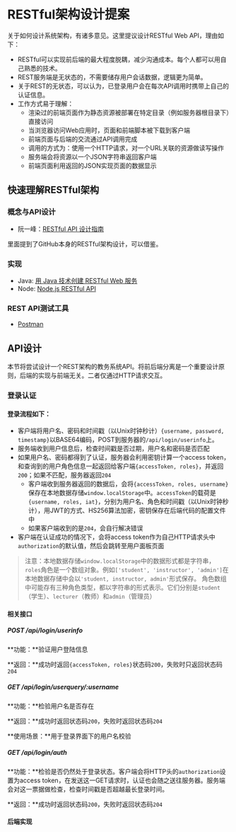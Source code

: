# RESTful架构设计提案

关于如何设计系统架构，有诸多意见。这里提议设计RESTful Web API，理由如下：
* RESTful可以实现前后端的最大程度脱耦，减少沟通成本。每个人都可以用自己熟悉的技术。
* REST服务端是无状态的，不需要储存用户会话数据，逻辑更为简单。
* 关于REST的无状态，可以认为，已登录用户会在每次API调用时携带上自己的认证信息。
* 工作方式易于理解：
  * 渲染过的前端页面作为静态资源被部署在特定目录（例如服务器根目录下）直接访问
  * 当浏览器访问Web应用时，页面和前端脚本被下载到客户端
  * 前端页面与后端的交流通过API调用完成
  * 调用的方式为：使用一个HTTP请求，对一个URL关联的资源做读写操作
  * 服务端会将资源以一个JSON字符串返回客户端
  * 前端页面利用返回的JSON实现页面的数据显示

## 快速理解RESTful架构
### 概念与API设计
* 阮一峰：[RESTful API 设计指南](http://www.ruanyifeng.com/blog/2014/05/restful_api.html)

里面提到了GitHub本身的RESTful架构设计，可以借鉴。

### 实现
* Java: [用 Java 技术创建 RESTful Web 服务](https://www.ibm.com/developerworks/cn/web/wa-jaxrs/index.html)
* Node: [Node.js RESTful API](http://www.runoob.com/nodejs/nodejs-restful-api.html)

### REST API测试工具
* [Postman](https://www.getpostman.com/)

## API设计
本节将尝试设计一个REST架构的教务系统API。将前后端分离是一个重要设计原则，后端的实现与前端无关。二者仅通过HTTP请求交互。

### 登录认证
#### 登录流程如下：
* 客户端将用户名、密码和时间戳（以Unix时钟秒计）`{username, password, timestamp}`以BASE64编码，POST到服务器的`/api/login/userinfo`上。
* 服务端收到用户信息后，检查时间戳是否过期，用户名和密码是否匹配
* 如果用户名、密码都得到了认证，服务器会利用密钥计算一个access token，和查询到的用户角色信息一起返回给客户端`{accessToken, roles}`，并返回`200`；如果不匹配，服务器返回`204`
  * 客户端收到服务器返回的数据后，会将`{accessToken, roles, username}`保存在本地数据存储`window.localStorage`中。`accessToken`的载荷是`{username, roles, iat}`，分别为用户名、角色和时间戳（以Unix时钟秒计），用JWT的方式、HS256算法加密，密钥保存在后端代码的配置文件中
  * 如果客户端收到的是`204`，会自行解决错误
* 客户端在认证成功的情况下，会将access token作为自己HTTP请求头中`authorization`的默认值，然后会跳转至用户面板页面

> 注意：本地数据存储`window.localStorage`中的数据形式都是字符串，`roles`角色是一个数组对象。例如`['student', 'instructor', 'admin']`在本地数据存储中会以`'student, instructor, admin'`形式保存。
> 角色数组中可能存有三种角色类型，都以字符串的形式表示。它们分别是`student`（学生）、`lecturer`（教师）和`admin`（管理员）

#### 相关接口
##### POST /api/login/userinfo
**功能：**验证用户登陆信息

**返回：**成功时返回`{accessToken, roles}`状态码`200`，失败时只返回状态码`204`

##### GET /api/login/userquery/:username
**功能：**检验用户名是否存在

**返回：**成功时返回状态码`200`，失败时返回状态码`204`

**使用场景：**用于登录界面下的用户名校验

##### GET /api/login/auth
**功能：**检验是否仍然处于登录状态。客户端会将HTTP头的`authorization`设置为access token，在发送这一GET请求时，认证也会随之送往服务器。服务端会对这一票据做检查，检查时间戳是否超越最长登录时间。

**返回：**成功时返回状态码`200`，失败时返回状态码`204`

#### 后端实现
